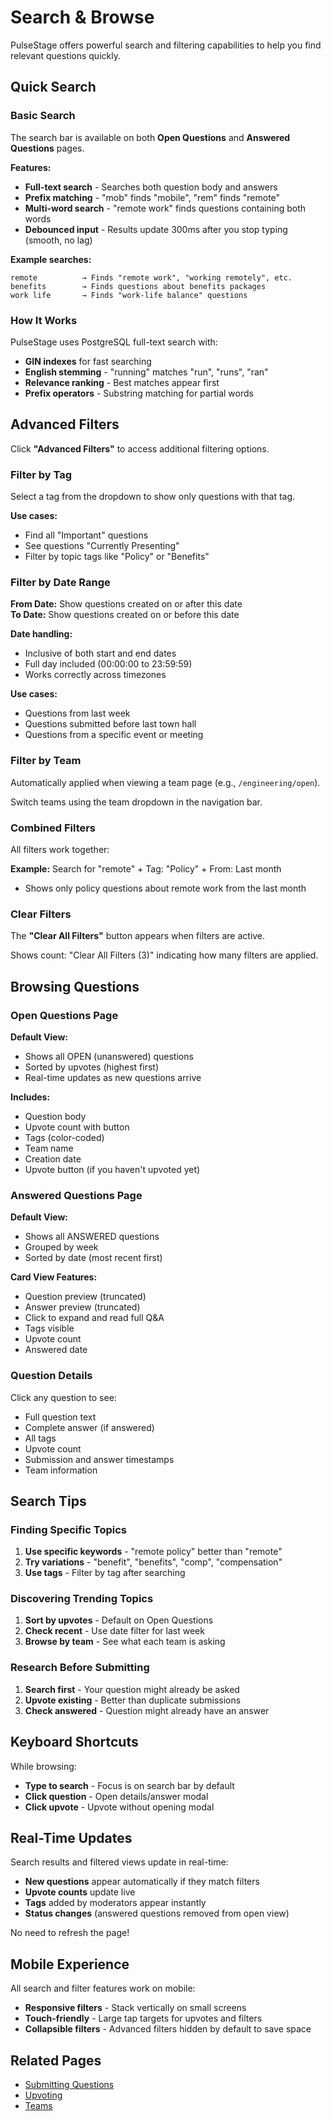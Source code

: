 # Search & Browse

PulseStage offers powerful search and filtering capabilities to help you find relevant questions quickly.

## Quick Search

### Basic Search

The search bar is available on both **Open Questions** and **Answered Questions** pages.

**Features:**
- **Full-text search** - Searches both question body and answers
- **Prefix matching** - "mob" finds "mobile", "rem" finds "remote"
- **Multi-word search** - "remote work" finds questions containing both words
- **Debounced input** - Results update 300ms after you stop typing (smooth, no lag)

**Example searches:**
```
remote          → Finds "remote work", "working remotely", etc.
benefits        → Finds questions about benefits packages
work life       → Finds "work-life balance" questions
```

### How It Works

PulseStage uses PostgreSQL full-text search with:

- **GIN indexes** for fast searching
- **English stemming** - "running" matches "run", "runs", "ran"
- **Relevance ranking** - Best matches appear first
- **Prefix operators** - Substring matching for partial words

## Advanced Filters

Click **"Advanced Filters"** to access additional filtering options.

### Filter by Tag

Select a tag from the dropdown to show only questions with that tag.

**Use cases:**
- Find all "Important" questions
- See questions "Currently Presenting"
- Filter by topic tags like "Policy" or "Benefits"

### Filter by Date Range

**From Date:** Show questions created on or after this date  
**To Date:** Show questions created on or before this date

**Date handling:**
- Inclusive of both start and end dates
- Full day included (00:00:00 to 23:59:59)
- Works correctly across timezones

**Use cases:**
- Questions from last week
- Questions submitted before last town hall
- Questions from a specific event or meeting

### Filter by Team

Automatically applied when viewing a team page (e.g., `/engineering/open`).

Switch teams using the team dropdown in the navigation bar.

### Combined Filters

All filters work together:

**Example:** Search for "remote" + Tag: "Policy" + From: Last month
- Shows only policy questions about remote work from the last month

### Clear Filters

The **"Clear All Filters"** button appears when filters are active.

Shows count: "Clear All Filters (3)" indicating how many filters are applied.

## Browsing Questions

### Open Questions Page

**Default View:**
- Shows all OPEN (unanswered) questions
- Sorted by upvotes (highest first)
- Real-time updates as new questions arrive

**Includes:**
- Question body
- Upvote count with button
- Tags (color-coded)
- Team name
- Creation date
- Upvote button (if you haven't upvoted yet)

### Answered Questions Page

**Default View:**
- Shows all ANSWERED questions
- Grouped by week
- Sorted by date (most recent first)

**Card View Features:**
- Question preview (truncated)
- Answer preview (truncated)
- Click to expand and read full Q&A
- Tags visible
- Upvote count
- Answered date

### Question Details

Click any question to see:

- Full question text
- Complete answer (if answered)
- All tags
- Upvote count
- Submission and answer timestamps
- Team information

## Search Tips

### Finding Specific Topics

1. **Use specific keywords** - "remote policy" better than "remote"
2. **Try variations** - "benefit", "benefits", "comp", "compensation"
3. **Use tags** - Filter by tag after searching

### Discovering Trending Topics

1. **Sort by upvotes** - Default on Open Questions
2. **Check recent** - Use date filter for last week
3. **Browse by team** - See what each team is asking

### Research Before Submitting

1. **Search first** - Your question might already be asked
2. **Upvote existing** - Better than duplicate submissions
3. **Check answered** - Question might already have an answer

## Keyboard Shortcuts

While browsing:

- **Type to search** - Focus is on search bar by default
- **Click question** - Open details/answer modal
- **Click upvote** - Upvote without opening modal

## Real-Time Updates

Search results and filtered views update in real-time:

- **New questions** appear automatically if they match filters
- **Upvote counts** update live
- **Tags** added by moderators appear instantly
- **Status changes** (answered questions removed from open view)

No need to refresh the page!

## Mobile Experience

All search and filter features work on mobile:

- **Responsive filters** - Stack vertically on small screens
- **Touch-friendly** - Large tap targets for upvotes and filters
- **Collapsible filters** - Advanced filters hidden by default to save space

## Related Pages

- [Submitting Questions](submitting-questions.md)
- [Upvoting](upvoting.md)
- [Teams](teams.md)
